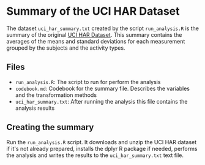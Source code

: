 # Summary of the UCI HAR Dataset

The dataset ```uci_har_summary.txt``` created by the script ```run_analysis.R``` is the summary of the original [UCI HAR Dataset](http://archive.ics.uci.edu/ml/datasets/Human+Activity+Recognition+Using+Smartphones). This summary contains the averages of the means and standard deviations for each measurement grouped by the subjects and the activity types.

## Files
- ```run_analysis.R```: The script to run for perform the analysis
- ```codebook.md```: Codebook for the summary file. Describes the variables and the transformation methods
- ```uci_har_summary.txt```: After running the analysis this file contains the analysis results

## Creating the summary
Run the ```run_analysis.R``` script. It downloads and unzip the UCI HAR dataset if it's not already prepared, installs the dplyr R package if needed, performs the analysis and writes the results to the ```uci_har_summary.txt``` text file.